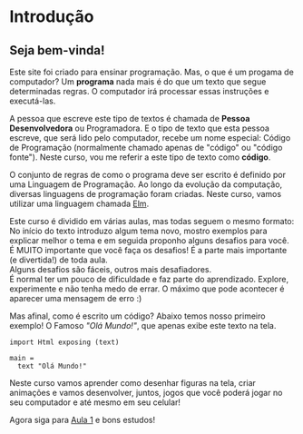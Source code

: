 # Introdução
## Seja bem-vinda!
Este site foi criado para ensinar programação.
Mas, o que é um progama de computador?
Um **programa** nada mais é do que um texto que
segue determinadas regras. O computador irá
processar essas instruções e executá-las.

A pessoa que escreve este tipo de textos
é chamada de **Pessoa Desenvolvedora** ou Programadora.
E o tipo de texto que esta pessoa escreve,
que será lido pelo computador, recebe um nome
especial: Código de Programação (normalmente
chamado apenas de "código" ou "código fonte").
Neste curso, vou me referir a este tipo de
texto como **código**.

O conjunto de regras de como o programa deve
ser escrito é definido por uma Linguagem de
Programação. Ao longo da evolução da computação,
diversas linguagens de programação foram criadas.
Neste curso, vamos utilizar uma linguagem
chamada [Elm](https://elm-lang.org/).

Este curso é dividido em várias aulas, mas todas
seguem o mesmo formato:  
No início do texto introduzo algum tema novo,
mostro exemplos para explicar melhor o tema
e em seguida proponho alguns desafios para você.
É MUITO importante que você faça os desafios!
É a parte mais importante (e divertida!) de toda
aula.  
Alguns desafios são fáceis, outros mais
desafiadores.  
É normal ter um pouco de dificuldade e faz parte
do aprendizado. Explore, experimente e não tenha
medo de errar. O máximo que pode acontecer é
aparecer uma mensagem de erro :)

Mas afinal, como é escrito um código? Abaixo temos
nosso primeiro exemplo! O Famoso _"Olá Mundo!"_, que
apenas exibe este texto na tela.

```
import Html exposing (text)

main =
  text "Olá Mundo!"
```

Neste curso vamos aprender como desenhar figuras
na tela, criar animações e vamos desenvolver, juntos,
jogos que você poderá jogar no seu computador e
até mesmo em seu celular!

Agora siga para [Aula 1](/aula_1.html) e bons estudos!
